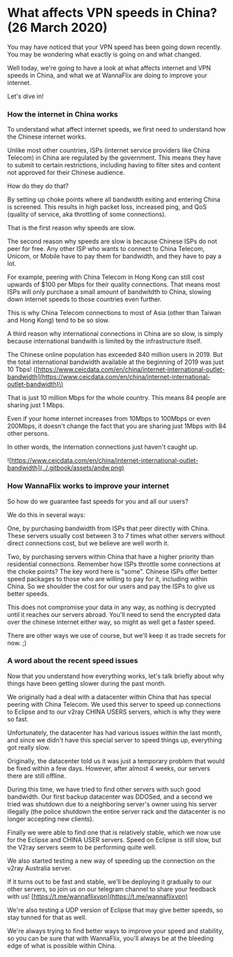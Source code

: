 # What affects VPN speeds in China? \(26 March 2020\)

You may have noticed that your VPN speed has been going down recently. You may be wondering what exactly is going on and what changed.

Well today, we're going to have a look at what affects internet and VPN speeds in China, and what we at WannaFlix are doing to improve your internet.

Let's dive in!

### How the internet in China works

To understand what affect internet speeds, we first need to understand how the Chinese internet works. 

Unlike most other countries, ISPs \(internet service providers like China Telecom\) in China are regulated by the government. This means they have to submit to certain restrictions, including having to filter sites and content not approved for their Chinese audience.

How do they do that?

By setting up choke points where all bandwidth exiting and entering China is screened. This results in high packet loss, increased ping, and QoS \(quality of service, aka throttling of some connections\). 

That is the first reason why speeds are slow. 

The second reason why speeds are slow is because Chinese ISPs do not peer for free. Any other ISP who wants to connect to China Telecom, Unicom, or Mobile have to pay them for bandwidth, and they have to pay a lot.

For example, peering with China Telecom in Hong Kong can still cost upwards of $100 per Mbps for their quality connections. That means most ISPs will only purchase a small amount of bandwitdth to China, slowing down internet speeds to those countries even further.

This is why China Telecom connections to most of Asia \(other than Taiwan and Hong Kong\) tend to be so slow. 

A third reason why international connections in China are so slow, is simply because international bandwith is limited by the infrastructure itself. 

The Chinese online population has exceeded 840 million users in 2019. But the total international bandwidth available at the beginning of 2019 was just 10 Tbps! \([https://www.ceicdata.com/en/china/internet-international-outlet-bandwidth](https://www.ceicdata.com/en/china/internet-international-outlet-bandwidth)\)

That is just 10 million Mbps for the whole country. This means 84 people are sharing just 1 Mbps. 

Even if your home internet increases from 10Mbps to 100Mbps or even 200Mbps, it doesn't change the fact that you are sharing just 1Mbps with 84 other persons. 

In other words, the internation connections just haven't caught up.

![https://www.ceicdata.com/en/china/internet-international-outlet-bandwidth](../.gitbook/assets/andw.png)

### How WannaFlix works to improve your internet

So how do we guarantee fast speeds for you and all our users?

We do this in several ways:

One, by purchasing bandwidth from ISPs that peer directly with China. These servers usually cost between 3 to 7 times what other servers without direct connections cost, but we believe are well worth it.

Two, by purchasing servers within China that have a higher priority than residential connections. Remember how ISPs throttle some connections at the choke points? The key word here is "some". Chinese ISPs offer better speed packages to those who are willing to pay for it, including within China. So we shoulder the cost for our users and pay the ISPs to give us better speeds. 

This does not compromise your data in any way, as nothing is decrypted until it reaches our servers abroad. You'll need to send the encrypted data over the chinese internet either way, so might as well get a faster speed.

There are other ways we use of course, but we'll keep it as trade secrets for now. ;\)

### A word about the recent speed issues

Now that you understand how everything works, let's talk briefly about why things have been getting slower during the past month.

We originally had a deal with a datacenter within China that has special peering with China Telecom. We used this server to speed up connections to Eclipse and to our v2ray CHINA USERS servers, which is why they were so fast.

Unfortunately, the datacenter has had various issues within the last month, and since we didn't have this special server to speed things up, everything got really slow. 

Originally, the datacenter told us it was just a temporary problem that would be fixed within a few days. However, after almost 4 weeks, our servers there are still offline. 

During this time, we have tried to find other servers with such good bandwidth. Our first backup datacenter was DDOSed, and a second we tried was shutdown due to a neighboring server's owner using his server illegally \(the police shutdown the entire server rack and the datacenter is no longer accepting new clients\).

Finally we were able to find one that is relatively stable, which we now use for the Eclipse and CHINA USER servers. Speed on Eclipse is still slow, but the V2ray servers seem to be performing quite well. 

We also started testing a new way of speeding up the connection on the v2ray Australia server. 

If it turns out to be fast and stable, we'll be deploying it gradually to our other servers, so join us on our telegram channel to share your feedback with us! [https://t.me/wannaflixvpn](https://t.me/wannaflixvpn)

We're also testing  a UDP version of Eclipse that may give better speeds, so stay tunned for that as well.

We're always trying to find better ways to improve your speed and stability, so you can be sure that with WannaFlix, you'll always be at the bleeding edge of what is possible within China. 

